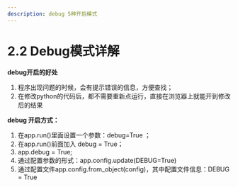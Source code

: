 ```yaml
---
description: debug 5种开启模式
---
```


# 2.2 Debug模式详解

**debug开启的好处**

1. 程序出现问题的时候，会有提示错误的信息，方便查找；
2. 在修改python的代码后，都不需要重新点运行，直接在浏览器上就能开到修改后的结果

**debug 开启方式：**

1. 在app.run\(\)里面设置一个参数：debug=True ；
2. 在app.run\(\)前面加入 debug = True；
3.  app.debug = True;
4. 通过配置参数的形式：app.config.update\(DEBUG=True\)
5. 通过配置文件app.config.from\_object\(config\)，其中配置文件信息：DEBUG = True

